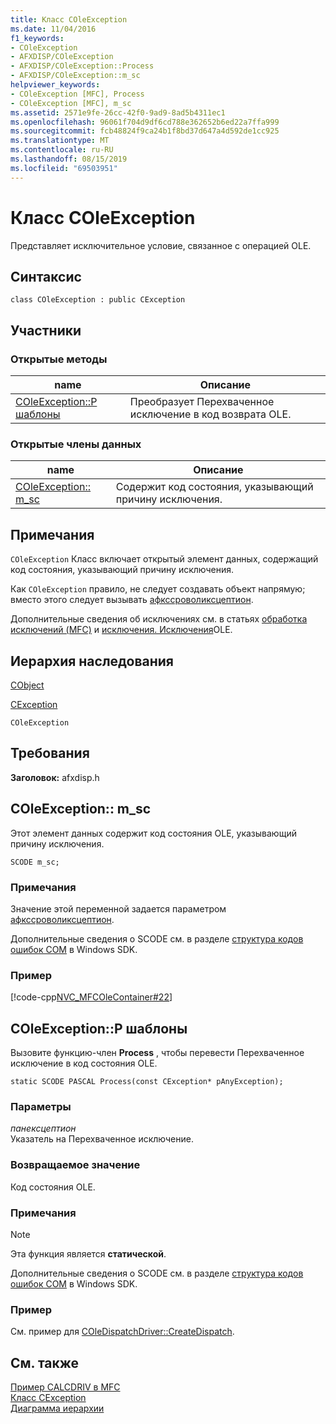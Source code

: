 ```yaml
---
title: Класс COleException
ms.date: 11/04/2016
f1_keywords:
- COleException
- AFXDISP/COleException
- AFXDISP/COleException::Process
- AFXDISP/COleException::m_sc
helpviewer_keywords:
- COleException [MFC], Process
- COleException [MFC], m_sc
ms.assetid: 2571e9fe-26cc-42f0-9ad9-8ad5b4311ec1
ms.openlocfilehash: 96061f704d9df6cd788e362652b6ed22a7ffa999
ms.sourcegitcommit: fcb48824f9ca24b1f8bd37d647a4d592de1cc925
ms.translationtype: MT
ms.contentlocale: ru-RU
ms.lasthandoff: 08/15/2019
ms.locfileid: "69503951"
---
```

# <a name="coleexception-class"></a>Класс COleException

Представляет исключительное условие, связанное с операцией OLE.

## <a name="syntax"></a>Синтаксис

```
class COleException : public CException
```

## <a name="members"></a>Участники

### <a name="public-methods"></a>Открытые методы

|name|Описание|
|----------|-----------------|
|[COleException::P шаблоны](#process)|Преобразует Перехваченное исключение в код возврата OLE.|

### <a name="public-data-members"></a>Открытые члены данных

|name|Описание|
|----------|-----------------|
|[COleException:: m_sc](#m_sc)|Содержит код состояния, указывающий причину исключения.|

## <a name="remarks"></a>Примечания

`COleException` Класс включает открытый элемент данных, содержащий код состояния, указывающий причину исключения.

Как `COleException` правило, не следует создавать объект напрямую; вместо этого следует вызывать [афкссроволиксцептион](exception-processing.md#afxthrowoleexception).

Дополнительные сведения об исключениях см. в статьях [обработка исключений (MFC)](../../mfc/exception-handling-in-mfc.md) и [исключения. Исключения](../../mfc/exceptions-ole-exceptions.md)OLE.

## <a name="inheritance-hierarchy"></a>Иерархия наследования

[CObject](../../mfc/reference/cobject-class.md)

[CException](../../mfc/reference/cexception-class.md)

`COleException`

## <a name="requirements"></a>Требования

**Заголовок:** afxdisp.h

##  <a name="m_sc"></a>COleException:: m_sc

Этот элемент данных содержит код состояния OLE, указывающий причину исключения.

```
SCODE m_sc;
```

### <a name="remarks"></a>Примечания

Значение этой переменной задается параметром [афкссроволиксцептион](exception-processing.md#afxthrowoleexception).

Дополнительные сведения о SCODE см. в разделе [структура кодов ошибок COM](/windows/win32/com/structure-of-com-error-codes) в Windows SDK.

### <a name="example"></a>Пример

[!code-cpp[NVC_MFCOleContainer#22](../../mfc/codesnippet/cpp/coleexception-class_1.cpp)]

##  <a name="process"></a>COleException::P шаблоны

Вызовите функцию-член **Process** , чтобы перевести Перехваченное исключение в код состояния OLE.

```
static SCODE PASCAL Process(const CException* pAnyException);
```

### <a name="parameters"></a>Параметры

*панексцептион*<br/>
Указатель на Перехваченное исключение.

### <a name="return-value"></a>Возвращаемое значение

Код состояния OLE.

### <a name="remarks"></a>Примечания

> [!NOTE]
>  Эта функция является **статической**.

Дополнительные сведения о SCODE см. в разделе [структура кодов ошибок COM](/windows/win32/com/structure-of-com-error-codes) в Windows SDK.

### <a name="example"></a>Пример

  См. пример для [COleDispatchDriver::CreateDispatch](../../mfc/reference/coledispatchdriver-class.md#createdispatch).

## <a name="see-also"></a>См. также

[Пример CALCDRIV в MFC](../../overview/visual-cpp-samples.md)<br/>
[Класс CException](../../mfc/reference/cexception-class.md)<br/>
[Диаграмма иерархии](../../mfc/hierarchy-chart.md)
